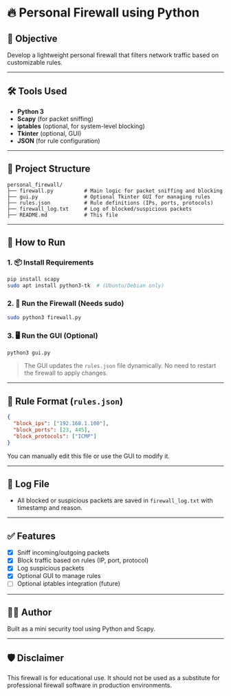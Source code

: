 # 🔥 Personal Firewall using Python

## 🧠 Objective
Develop a lightweight personal firewall that filters network traffic based on customizable rules.

---

## 🛠 Tools Used
- **Python 3**
- **Scapy** (for packet sniffing)
- **iptables** (optional, for system-level blocking)
- **Tkinter** (optional, GUI)
- **JSON** (for rule configuration)

---

## 📁 Project Structure
```
personal_firewall/
├── firewall.py          # Main logic for packet sniffing and blocking
├── gui.py               # Optional Tkinter GUI for managing rules
├── rules.json           # Rule definitions (IPs, ports, protocols)
├── firewall_log.txt     # Log of blocked/suspicious packets
├── README.md            # This file
```

---

## 🚀 How to Run

### 1. 📦 Install Requirements
```bash
pip install scapy
sudo apt install python3-tk  # (Ubuntu/Debian only)
```

### 2. 🔐 Run the Firewall (Needs sudo)
```bash
sudo python3 firewall.py
```

### 3. 🖥️ Run the GUI (Optional)
```bash
python3 gui.py
```

> The GUI updates the `rules.json` file dynamically. No need to restart the firewall to apply changes.

---

## 📜 Rule Format (`rules.json`)
```json
{
  "block_ips": ["192.168.1.100"],
  "block_ports": [23, 445],
  "block_protocols": ["ICMP"]
}
```

You can manually edit this file or use the GUI to modify it.

---

## 📂 Log File
- All blocked or suspicious packets are saved in `firewall_log.txt` with timestamp and reason.

---

## ✅ Features
- [x] Sniff incoming/outgoing packets
- [x] Block traffic based on rules (IP, port, protocol)
- [x] Log suspicious packets
- [x] Optional GUI to manage rules
- [ ] Optional iptables integration (future)

---

## 👨‍💻 Author
Built as a mini security tool using Python and Scapy.

---

## 🛡️ Disclaimer
This firewall is for educational use. It should not be used as a substitute for professional firewall software in production environments.
